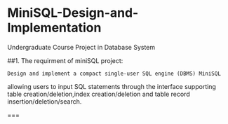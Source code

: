 # MiniSQL-Design-and-Implementation
Undergraduate Course Project in Database System 




##1. The requirment of miniSQL project:

	Design and implement a compact single-user SQL engine (DBMS) MiniSQL 
  allowing users to input SQL statements through the interface
  supporting table creation/deletion,index creation/deletion and table record insertion/deletion/search. 

===
